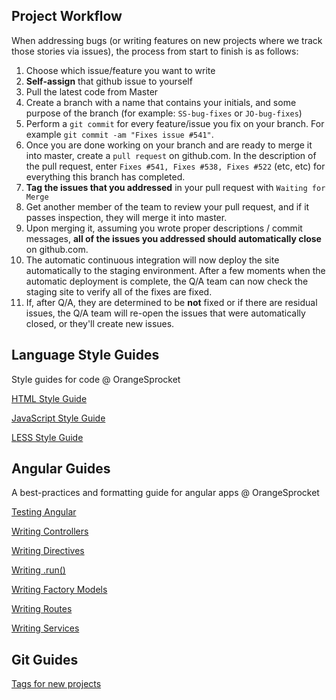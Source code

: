 Project Workflow
---------------------
When addressing bugs (or writing features on new projects where we track those stories via issues), the process from start to finish is as follows:

1.  Choose which issue/feature you want to write
2.  **Self-assign** that github issue to yourself
3.  Pull the latest code from Master
4.  Create a branch with a name that contains your initials, and some purpose of the branch (for example: `SS-bug-fixes` or `JO-bug-fixes`)
5.  Perform a `git commit` for every feature/issue you fix on your branch. For example `git commit -am "Fixes issue #541"`.
6.  Once you are done working on your branch and are ready to merge it into master, create a `pull request` on github.com. In the description of the pull request, enter `Fixes #541, Fixes #538, Fixes #522` (etc, etc) for everything this branch has completed.
7.  **Tag the issues that you addressed** in your pull request with `Waiting for Merge`
8.  Get another member of the team to review your pull request, and if it passes inspection, they will merge it into master.
9.  Upon merging it, assuming you wrote proper descriptions / commit messages, **all of the issues you addressed should automatically close** on github.com.
10.  The automatic continuous integration will now deploy the site automatically to the staging environment. After a few moments when the automatic deployment is complete, the Q/A team can now check the staging site to verify all of the fixes are fixed.
11.  If, after Q/A, they are determined to be **not** fixed or if there are residual issues, the Q/A team will re-open the issues that were automatically closed, or they'll create new issues.

Language Style Guides
---------------------

Style guides for code @ OrangeSprocket

[HTML Style Guide](https://github.com/OrangeSprocket/OrangeSprocket-Code-Best-Practices-And-Style-Guides/blob/master/Language%20Style%20Guides/HTML-Formatting-Guide.md)

[JavaScript Style Guide](https://github.com/OrangeSprocket/OrangeSprocket-Code-Best-Practices-And-Style-Guides/blob/master/Language%20Style%20Guides/JavaScript-Style-Guide.md)

[LESS Style Guide](https://github.com/OrangeSprocket/OrangeSprocket-Code-Best-Practices-And-Style-Guides/blob/master/Language%20Style%20Guides/Less-Style-Guide.md)


Angular Guides
--------------

A best-practices and formatting guide for angular apps @ OrangeSprocket

[Testing Angular](https://github.com/OrangeSprocket/OrangeSprocket-Code-Best-Practices-And-Style-Guides/blob/master/Angular%20Guides/Testing%20Angular.md)

[Writing Controllers](https://github.com/OrangeSprocket/OrangeSprocket-Code-Best-Practices-And-Style-Guides/blob/master/Angular%20Guides/Writing%20Controllers.md)

[Writing Directives](https://github.com/OrangeSprocket/OrangeSprocket-Code-Best-Practices-And-Style-Guides/blob/master/Angular%20Guides/Writing%20Directives.md)

[Writing .run()](https://github.com/OrangeSprocket/OrangeSprocket-Code-Best-Practices-And-Style-Guides/blob/master/Angular%20Guides/Writing%20.run().md)

[Writing Factory Models](https://github.com/OrangeSprocket/OrangeSprocket-Code-Best-Practices-And-Style-Guides/blob/master/Angular%20Guides/Writing%20Factory%20Models.md)

[Writing Routes](https://github.com/OrangeSprocket/OrangeSprocket-Code-Best-Practices-And-Style-Guides/blob/master/Angular%20Guides/Writing%20Routes.md)

[Writing Services](https://github.com/OrangeSprocket/OrangeSprocket-Code-Best-Practices-And-Style-Guides/blob/master/Angular%20Guides/Writing%20Services.md)


Git Guides
----------
[Tags for new projects](https://github.com/OrangeSprocket/OrangeSprocket-Code-Best-Practices-And-Style-Guides/blob/master/Git%20Guides/Tags%20for%20New%20Projects.md)
